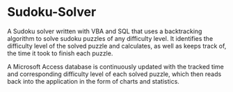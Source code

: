 # Sudoku-Solver
A Sudoku solver written with VBA and SQL that uses a backtracking algorithm to solve sudoku puzzles of any difficulty level. It identifies the difficulty level of the solved puzzle and calculates, as well as keeps track of, the time it took to finish each puzzle. 


A Microsoft Access database is continuously updated with the tracked time and corresponding difficulty level of each solved puzzle, which then reads back into the application in the form of charts and statistics. 
